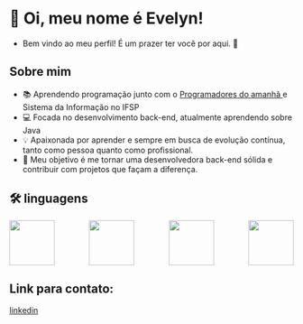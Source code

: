 # :wave: Oi, meu nome é Evelyn! 
- Bem vindo ao meu perfil! É um prazer ter você por aqui. :slightly_smiling_face:	

## Sobre mim 
- :books: Aprendendo programação junto com o [Programadores do amanhã ](https://programadoresdoamanha.org.br/pt) e Sistema da Informação no IFSP
- :computer: Focada no desenvolvimento back-end, atualmente aprendendo sobre Java
- :bulb:  Apaixonada por aprender e sempre em busca de evolução contínua, tanto como pessoa quanto como profissional.
- 🚀 Meu objetivo é me tornar uma desenvolvedora back-end sólida e contribuir com projetos que façam a diferença.

## :hammer_and_wrench: linguagens
<div style='display:flex; justify-content:space-between;'>
<img width='80cm' src="https://cdn.jsdelivr.net/gh/devicons/devicon@latest/icons/html5/html5-original.svg" />
<img width='80cm' src="https://cdn.jsdelivr.net/gh/devicons/devicon@latest/icons/css3/css3-original.svg" />
<img width= '80cm' src="https://cdn.jsdelivr.net/gh/devicons/devicon@latest/icons/javascript/javascript-original.svg" />
<img width= '80cm' src="https://cdn.jsdelivr.net/gh/devicons/devicon@latest/icons/cplusplus/cplusplus-original.svg" />


</div>

## Link para contato: 
[linkedin](https://www.linkedin.com/in/evelyn-soares-60a975265?utm_source=share&utm_campaign=share_via&utm_content=profile&utm_medium=android_app)
